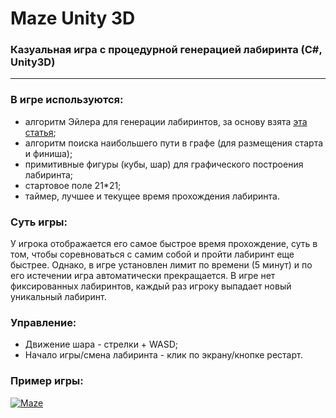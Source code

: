 # Maze Unity 3D

### Казуальная игра с процедурной генерацией лабиринта (С#, Unity3D)

___

### В игре используются:

* алгоритм Эйлера для генерации лабиринтов, за основу взята [эта статья](https://habr.com/ru/post/176671/);
* алгоритм поиска наибольшего пути в графе (для размещения старта и финиша);
* примитивные фигуры (кубы, шар) для графического построения лабиринта;
* стартовое поле 21*21;
* таймер, лучшее и текущее время прохождения лабиринта.

### Суть игры:

У игрока отображается его самое быстрое время прохождение, суть в том, чтобы соревноваться с самим собой и пройти
лабиринт
еще быстрее. Однако, в игре установлен лимит по времени (5 минут) и по его истечении игра автоматически прекращается. В
игре нет фиксированных лабиринтов, каждый раз игроку выпадает новый уникальный лабиринт.

### Управление:

* Движение шара - стрелки + WASD;
* Начало игры/смена лабиринта - клик по экрану/кнопке рестарт.

### Пример игры:

[![Maze](https://i9.ytimg.com/vi_webp/Lq4rCnYdtyY/mq2.webp?sqp=CMTRtJ4G-oaymwEmCMACELQB8quKqQMa8AEB-AH-BIAC4AOKAgwIABABGH8gSigVMA8=&rs=AOn4CLBgr3K_bFFCnl-u_wBeeZtTiMRwsQ)](https://youtu.be/Lq4rCnYdtyY "Maze")
